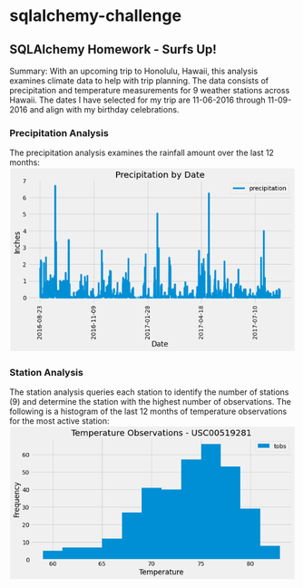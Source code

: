 # sqlalchemy-challenge

## SQLAlchemy Homework - Surfs Up!

Summary: With an upcoming trip to Honolulu, Hawaii, this analysis examines climate data to help with trip planning.  The data consists of precipitation and temperature measurements for 9 weather stations across Hawaii.  The dates I have selected for my trip are 11-06-2016 through 11-09-2016 and align with my birthday celebrations.

### Precipitation Analysis

The precipitation analysis examines the rainfall amount over the last 12 months:
![Precipitation](https://github.com/christypatrick/sqlalchemy-challenge/blob/main/Resources/Precipitation%20Data%20-%20Screenshot%20from%20Jupyter%20Notebook.png)


### Station Analysis

The station analysis queries each station to identify the number of stations (9) and determine the station with the highest number of observations.  The following is a histogram of the last 12 months of temperature observations for the most active station:
![TOBS](https://github.com/christypatrick/sqlalchemy-challenge/blob/main/Resources/Temperature%20Data%20-%20Screenshot%20from%20Jupyter%20Notebook.png)
